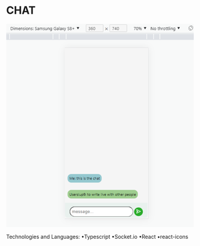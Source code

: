 # CHAT

<img  width="800px" src="./chat.png">

Technologies and Languages:
•Typescript
•Socket.io
•React
•react-icons

